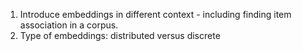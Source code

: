 1. Introduce embeddings in different context - including finding item association in a corpus.
2. Type of embeddings: distributed versus discrete 
